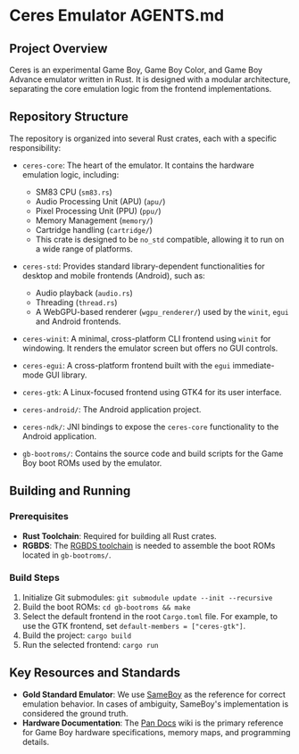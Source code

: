 # Ceres Emulator AGENTS.md

## Project Overview

Ceres is an experimental Game Boy, Game Boy Color, and Game Boy Advance
emulator written in Rust. It is designed with a modular architecture,
separating the core emulation logic from the frontend implementations.

## Repository Structure

The repository is organized into several Rust crates, each with a specific
responsibility:

- `ceres-core`: The heart of the emulator. It contains the hardware emulation
  logic, including:
  - SM83 CPU (`sm83.rs`)
  - Audio Processing Unit (APU) (`apu/`)
  - Pixel Processing Unit (PPU) (`ppu/`)
  - Memory Management (`memory/`)
  - Cartridge handling (`cartridge/`)
  - This crate is designed to be `no_std` compatible, allowing it to run on a
    wide range of platforms.

- `ceres-std`: Provides standard library-dependent functionalities for desktop
    and mobile frontends (Android), such as:
  - Audio playback (`audio.rs`)
  - Threading (`thread.rs`)
  - A WebGPU-based renderer (`wgpu_renderer/`) used by the `winit`, `egui` and
    Android frontends.

- `ceres-winit`: A minimal, cross-platform CLI frontend using `winit` for
  windowing. It renders the emulator screen but offers no GUI controls.

- `ceres-egui`: A cross-platform frontend built with the `egui` immediate-mode
  GUI library.

- `ceres-gtk`: A Linux-focused frontend using GTK4 for its user interface.

- `ceres-android/`: The Android application project.
- `ceres-ndk/`: JNI bindings to expose the `ceres-core` functionality to the
  Android application.

- `gb-bootroms/`: Contains the source code and build scripts for the Game Boy
  boot ROMs used by the emulator.

## Building and Running

### Prerequisites

- **Rust Toolchain**: Required for building all Rust crates.
- **RGBDS**: The [RGBDS toolchain](https://rgbds.gbdev.io/) is needed to
  assemble the boot ROMs located in `gb-bootroms/`.

### Build Steps

1. Initialize Git submodules: `git submodule update --init --recursive`
2. Build the boot ROMs: `cd gb-bootroms && make`
3. Select the default frontend in the root `Cargo.toml` file. For example, to
   use the GTK frontend, set `default-members = ["ceres-gtk"]`.
4. Build the project: `cargo build`
5. Run the selected frontend: `cargo run`

## Key Resources and Standards

- **Gold Standard Emulator**: We use [SameBoy](https://github.com/LIJI32/SameBoy)
  as the reference for correct emulation behavior. In cases of ambiguity,
  SameBoy's implementation is considered the ground truth.
- **Hardware Documentation**: The
  [Pan Docs](https://gbdev.io/pandocs/) wiki is the primary reference for Game
  Boy hardware specifications, memory maps, and programming details.
